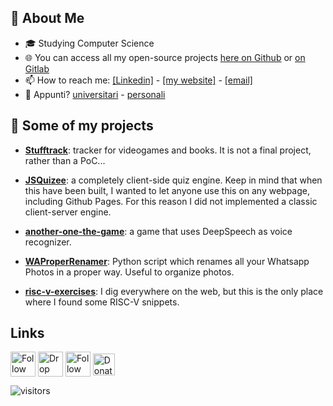 
<!--
Here are some ideas to get you started:

- 🔭 I’m currently working on ...
- 🌱 I’m currently learning ...
- 👯 I’m looking to collaborate on ...
- 🤔 I’m looking for help with ...
- 💬 Ask me about ...
- 📫 How to reach me: ...
- 😄 Pronouns: ...
- ⚡ Fun fact: ...
-->

## :book: About Me
- 🎓 Studying Computer Science
- 🌐 You can access all my open-source projects [here on Github](https://github.com/dag7dev/) or [on Gitlab](https://gitlab.com/dag7)
- 📫 How to reach me: [[Linkedin]](https://linkedin.com/in/dgualandri/) - [[my website]](https://dag7.it) - [[email]](mailto:dag7@protonmail.com)
- 📝 Appunti? [universitari](dag7.it/appunti-uni) - [personali](dag7.it/appunti-personali)

## 🔨 Some of my projects
- [**Stufftrack**](https://github.com/nobody-productions/stufftrack): tracker for videogames and books. It is not a final project, rather than a PoC...

- [**JSQuizee**](https://github.com/dag7dev/JSQuizee): a completely client-side quiz engine. Keep in mind that when this have been built, I wanted to let anyone use this on any webpage, including Github Pages. For this reason I did not implemented a classic client-server engine.

- [**another-one-the-game**](https://github.com/dag7dev/another-one-the-game.git): a game that uses DeepSpeech as voice recognizer.

- [**WAProperRenamer**](https://github.com/dag7dev/WAProperRenamer): Python script which renames all your Whatsapp Photos in a proper way. Useful to organize photos. 

- [**risc-v-exercises**](https://github.com/dag7dev/risc-v-exercises-2020): I dig everywhere on the web, but this is the only place where I found some RISC-V snippets.

## Links
[<img src="https://raw.githubusercontent.com/FortAwesome/Font-Awesome/master/svgs/brands/twitter-square.svg" height="40em" align="center" alt="Follow Dag7_ on Twitter" title="Follow Dag7_ on Twitter"/>](https://twitter.com/dag7_)
[<img src="https://raw.githubusercontent.com/FortAwesome/Font-Awesome/master/svgs/solid/envelope-square.svg" height="40em" align="center" alt="Drop him an email" title="Drop him an email"/>](mailto:dag7@protonmail.com)
[<img src="https://raw.githubusercontent.com/FortAwesome/Font-Awesome/master/svgs/brands/medium.svg" height="40em" align="center" alt="Follow him on Medium" title="Follow him on Medium"/>](https://medium.com/@dgualandri)
[<img src="https://user-images.githubusercontent.com/44711271/150005890-685145f8-1f4e-4cda-9950-4f87437fce5d.png" height="35em" align="center" alt="Donate" title="Donate!"/>](https://paypal.me/therealdag7)

![visitors](https://visitor-badge-reloaded.herokuapp.com/badge?page_id=dag7dev.dag7dev&color=00df00)
